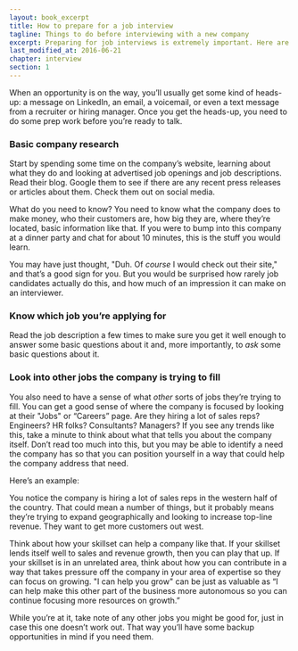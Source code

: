 ```yaml
---
layout: book_excerpt
title: How to prepare for a job interview
tagline: Things to do before interviewing with a new company
excerpt: Preparing for job interviews is extremely important. Here are some things you can do to prepare for your next job interview.
last_modified_at: 2016-06-21
chapter: interview
section: 1
---
```


When an opportunity is on the way, you’ll usually get some kind of heads-up: a message on LinkedIn, an email, a voicemail, or even a text message from a recruiter or hiring manager. Once you get the heads-up, you need to do some prep work before you’re ready to talk.

### Basic company research

Start by spending some time on the company’s website, learning about what they do and looking at advertised job openings and job descriptions. Read their blog. Google them to see if there are any recent press releases or articles about them. Check them out on social media.

What do you need to know? You need to know what the company does to make money, who their customers are, how big they are, where they’re located, basic information like that. If you were to bump into this company at a dinner party and chat for about 10 minutes, this is the stuff you would learn.

You may have just thought, "Duh. Of *course* I would check out their site," and that’s a good sign for you. But you would be surprised how rarely job candidates actually do this, and how much of an impression it can make on an interviewer.

### Know which job you’re applying for

Read the job description a few times to make sure you get it well enough to answer some basic questions about it and, more importantly, to *ask* some basic questions about it.

### Look into other jobs the company is trying to fill

You also need to have a sense of what *other* sorts of jobs they’re trying to fill. You can get a good sense of where the company is focused by looking at their "Jobs" or “Careers” page. Are they hiring a lot of sales reps? Engineers? HR folks? Consultants? Managers? If you see any trends like this, take a minute to think about what that tells you about the company itself. Don’t read too much into this, but you may be able to identify a need the company has so that you can position yourself in a way that could help the company address that need.

Here’s an example:

You notice the company is hiring a lot of sales reps in the western half of the country. That could mean a number of things, but it probably means they’re trying to expand geographically and looking to increase top-line revenue. They want to get more customers out west. 

Think about how your skillset can help a company like that. If your skillset lends itself well to sales and revenue growth, then you can play that up. If your skillset is in an unrelated area, think about how you can contribute in a way that takes pressure off the company in your area of expertise so they can focus on growing. "I can help you grow" can be just as valuable as “I can help make this other part of the business more autonomous so you can continue focusing more resources on growth.”

While you’re at it, take note of any other jobs you might be good for, just in case this one doesn’t work out. That way you’ll have some backup opportunities in mind if you need them.
